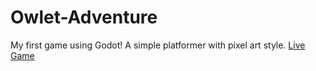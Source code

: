 # Owlet-Adventure
My first game using Godot!  A simple platformer with pixel art style.
[Live Game](https://walkerneo.itch.io/owlets-adventure)
